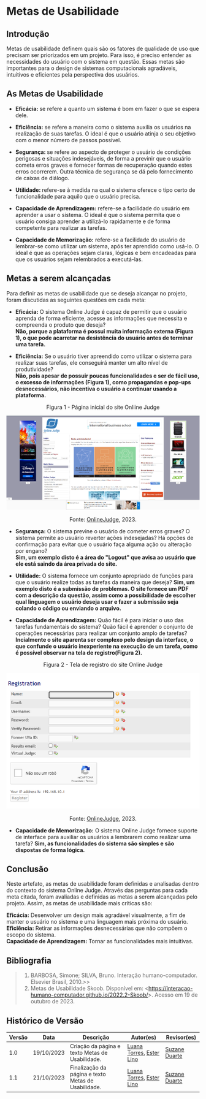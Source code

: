 # **Metas de Usabilidade**

## Introdução

Metas de usabilidade definem quais são os fatores de qualidade de uso que precisam ser priorizados em um projeto. Para isso, é preciso entender as necessidades do usuário com o sistema em questão. Essas metas são importantes para o design de sistemas computacionais agradáveis, intuitivos e eficientes pela perspectiva dos usuários.

## As Metas de Usabilidade

- <b>Eficácia: </b> se refere a quanto um sistema é bom em fazer o que se espera dele.

- <b>Eficiência:</b> se refere a maneira como o sistema auxilia os usuários na realização de suas tarefas. O ideal é que o usuário atinja o seu objetivo com o menor número de passos possível.

- <b>Segurança: </b>  se refere ao aspecto de proteger o usuário de condições perigosas e situações indesejáveis, de forma a previnir que o usuário cometa erros graves e fornecer formas de recuperação quando estes erros ocorrerem. Outra técnica de segurança se dá pelo fornecimento de caixas de diálogo.

- <b> Utilidade: </b> refere-se à medida na qual o sistema oferece o tipo certo de funcionalidade para aquilo que o usuário precisa.

- <b>Capacidade de Aprendizagem:</b> refere-se a facilidade do usuário em aprender a usar o sistema. O ideal é que o sistema permita que o usuário consiga aprender a utilizá-lo rapidamente e de forma competente para realizar as tarefas.

- <b>Capacidade de Memorização:</b> refere-se a facilidade do usuário de lembrar-se como utilizar um sistema, após ter aprendido como usá-lo. O ideal é que as operações sejam claras, lógicas e bem encadeadas para que os usuários sejam relembrados a executá-las.

## Metas a serem alcançadas

Para definir as metas de usabilidade que se deseja alcançar no projeto, foram discutidas as seguintes questões em cada meta:

* **Eficácia:** O sistema Online Judge é capaz de permitir que o usuário aprenda de forma eficiente, acesse as informações que necessita e compreenda o produto que deseja?<br>
**Não, porque a plataforma é possui muita informação externa (Figura 1), o que pode acarretar na desistência do usuário antes de terminar uma tarefa.**

* **Eficiência:** Se o usuário tiver apreendido como utilizar o sistema para realizar suas tarefas, ele conseguirá manter um alto nível de produtividade?<br>
**Não, pois apesar de possuir poucas funcionalidades e ser de fácil uso, o excesso de informações (Figura 1), como propagandas e pop-ups desnecessários, não incentiva o usuário a continuar usando a plataforma.**

<center>Figura 1 - Página inicial do site Onliine Judge<br>

![Home do Online Judge](../assets/images/judge1.png)

Fonte: <a href="https://onlinejudge.org/index.php?option=com_comprofiler&Itemid=3&task=userDetails">OnlineJudge</a>, 2023. </center>

* **Segurança:** O sistema previne o usuário de cometer erros graves? O sistema permite ao usuário reverter ações indesejadas? Há opções de confirmação para evitar que o usuário faça alguma ação ou alteração por engano?<br>
**Sim, um exemplo disto é a área do "Logout" que avisa ao usuário que ele está saindo da área privada do site.**

* **Utilidade:** O sistema fornece um conjunto apropriado de funções para que o usuário realize todas as tarefas da maneira que deseja?
**Sim, um exemplo disto é a submissão de problemas. O site fornece um PDF com a descrição da questão, assim como a possibilidade de escolher qual linguagem o usuário deseja usar e fazer a submissão seja colando o código ou enviando o arquivo.**

* **Capacidade de Aprendizagem:** Quão fácil é para iniciar o uso das tarefas fundamentais do sistema? Quão fácil é aprender o conjunto de operações necessárias para realizar um conjunto amplo de tarefas?
**Incialmente o site aparenta ser complexo pelo design da interface, o que confunde o usuário inexperiente na execução de um tarefa, como é possível observar na tela de registro(Figura 2).**

<center>Figura 2 - Tela de registro do site Online Judge<br>

![Home do Online Judge](../assets/images/judge4.png)

Fonte: <a href="https://onlinejudge.org/index.php?option=com_comprofiler&Itemid=3&task=userDetails">OnlineJudge</a>, 2023. </center>

* **Capacidade de Memorização:** O sistema Online Judge fornece suporte de interface para auxiliar os usuários a lembrarem como realizar uma tarefa?
**Sim, as funcionalidades do sistema são simples e são dispostas de forma lógica.**

## Conclusão

Neste artefato, as metas de usabilidade foram definidas e analisadas dentro do contexto do sistema Online Judge. Através das perguntas para cada meta citada, foram avaliadas e definidas as metas a serem alcançadas pelo projeto. Assim, as metas de usabilidade mais críticas são:

**Eficácia:** Desenvolver um design mais agradável visualmente, a fim de manter o usuário no sistema e uma linguagem mais próxima do usuário.<br>
**Eficiência:** Retirar as informações desnecessárias que não compõem o escopo do sistema.<br>
**Capacidade de Aprendizagem:** Tornar as funcionalidades mais intuitivas.<br>

## Bibliografia

> 1. BARBOSA, Simone; SILVA, Bruno. Interação humano-computador. Elsevier Brasil, 2010.>>
> 2. Metas de Usabilidade Skoob. Disponível em: <<https://interacao-humano-computador.github.io/2022.2-Skoob/>>. Acesso em 19 de outubro de 2023.

## Histórico de Versão

| Versão | Data       | Descrição                                       | Autor(es)                                                                                     | Revisor(es)                                      |
| ------ | ---------- | ----------------------------------------------- | --------------------------------------------------------------------------------------------- | ------------------------------------------------ |
| 1.0  | 19/10/2023 | Criação da página e texto Metas de Usabilidade. | [Luana Torres](https://github.com/luanatorress), [Ester Lino](https://github.com/esteerlino) | [Suzane Duarte](https://github.com/suzaneduarte) |
| 1.1  | 21/10/2023 | Finalização da página e texto Metas de Usabilidade. | [Luana Torres](https://github.com/luanatorress), [Ester Lino](https://github.com/esteerlino) | [Suzane Duarte](https://github.com/suzaneduarte) |
